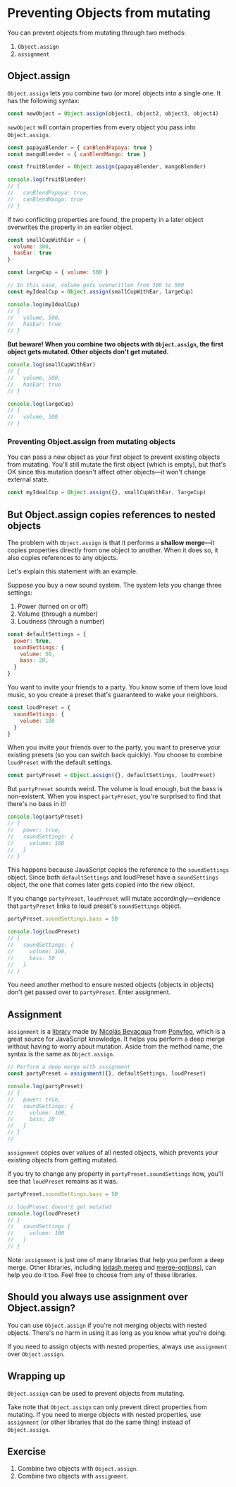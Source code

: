 # Preventing Objects from mutating

You can prevent objects from mutating through two methods:

1. `Object.assign`
2. `assignment`

## Object.assign

`Object.assign` lets you combine two (or more) objects into a single one. It has the following syntax:

```js
const newObject = Object.assign(object1, object2, object3, object4)
```

`newObject` will contain properties from every object you pass into `Object.assign`.

```js
const papayaBlender = { canBlendPapaya: true }
const mangoBlender = { canBlendMango: true }

const fruitBlender = Object.assign(papayaBlender, mangoBlender)

console.log(fruitBlender)
// {
//   canBlendPapaya: true,
//   canBlendMango: true
// }
```

If two conflicting properties are found, the property in a later object overwrites the property in an earlier object.

```js
const smallCupWithEar = {
  volume: 300,
  hasEar: true
}

const largeCup = { volume: 500 }

// In this case, volume gets overwritten from 300 to 500
const myIdealCup = Object.assign(smallCupWithEar, largeCup)

console.log(myIdealCup)
// {
//   volume, 500,
//   hasEar: true
// }
```

**But beware! When you combine two objects with `Object.assign`, the first object gets mutated. Other objects don't get mutated.**

```js
console.log(smallCupWithEar)
// {
//   volume, 500,
//   hasEar: true
// }

console.log(largeCup)
// {
//   volume, 500
// }
```

### Preventing Object.assign from mutating objects

You can pass a new object as your first object to prevent existing objects from mutating. You'll still mutate the first object (which is empty), but that's OK since this mutation doesn't affect other objects—it won't change external state.

```js
const myIdealCup = Object.assign({}, smallCupWithEar, largeCup)
```

## But Object.assign copies references to nested objects

The problem with `Object.assign` is that it performs a **shallow merge**—it copies properties directly from one object to another. When it does so, it also copies references to any objects.

Let's explain this statement with an example.

Suppose you buy a new sound system. The system lets you change three settings:

1. Power (turned on or off)
2. Volume (through a number)
3. Loudness (through a number)

```js
const defaultSettings = {
  power: true,
  soundSettings: {
    volume: 50,
    bass: 20,
  }
}
```

You want to invite your friends to a party. You know some of them love loud music, so you create a preset that's guaranteed to wake your neighbors.

```js
const loudPreset = {
  soundSettings: {
    volume: 100
  }
}
```

When you invite your friends over to the party, you want to preserve your existing presets (so you can switch back quickly). You choose to combine `loudPreset` with the default settings.

```js
const partyPreset = Object.assign({}, defaultSettings, loudPreset)
```

But `partyPreset` sounds weird. The volume is loud enough, but the bass is non-existent. When you inspect `partyPreset`, you're surprised to find that there's no bass in it!

```js
console.log(partyPreset)
// {
//   power: true,
//   soundSettings: {
//     volume: 100
//   }
// }
```

This happens because JavaScript copies the reference to the `soundSettings` object. Since both `defaultSettings` and loudPreset have a `soundSettings` object, the one that comes later gets copied into the new object.

If you change `partyPreset`, `loudPreset` will mutate accordingly—evidence that `partyPreset` links to loud preset's `soundSettings` object.

```js
partyPreset.soundSettings.bass = 50

console.log(loudPreset)
// {
//   soundSettings: {
//     volume: 100,
//     bass: 50
//   }
// }
```

You need another method to ensure nested objects (objects in objects) don't get passed over to `partyPreset`. Enter assignment.

## Assignment

`assignment` is a [library](https://github.com/bevacqua/assignment/blob/master/assignment.js) made by [Nicolás Bevacqua](https://twitter.com/nzgb) from [Ponyfoo](https://ponyfoo.com), which is a great source for JavaScript knowledge. It helps you perform a deep merge without having to worry about mutation. Aside from the method name, the syntax is the same as `Object.assign`.

```js
// Perform a deep merge with assignment
const partyPreset = assignment({}, defaultSettings, loudPreset)

console.log(partyPreset)
// {
//   power: true,
//   soundSettings: {
//     volume: 100,
//     bass: 20
//   }
// }
//
```

`assignment` copies over values of all nested objects, which prevents your existing objects from getting mutated.

If you try to change any property in `partyPreset.soundSettings` now, you'll see that `loudPreset` remains as it was.


```js
partyPreset.soundSettings.bass = 50

// loudPreset doesn't get mutated
console.log(loudPreset)
// {
//   soundSettings {
//     volume: 100
//   }
// }
```

Note: `assignment` is just one of many libraries that help you perform a deep merge. Other libraries, including [lodash.mereg](https://lodash.com/docs#mereg) and [merge-options](https://www.npmjs.com/package/merge-options)), can help you do it too. Feel free to choose from any of these libraries.

## Should you always use assignment over Object.assign?

You can use `Object.assign` if you're not merging objects with nested objects. There's no harm in using it as long as you know what you're doing.

If you need to assign objects with nested properties, always use `assignment` over `Object.assign`.

## Wrapping up

`Object.assign` can be used to prevent objects from mutating.

Take note that `Object.assign` can only prevent direct properties from mutating. If you need to merge objects with nested properties, use `assignment` (or other libraries that do the same thing) instead of `Object.assign`.

## Exercise

1. Combine two objects with `Object.assign`.
2. Combine two objects with `assignment`.
